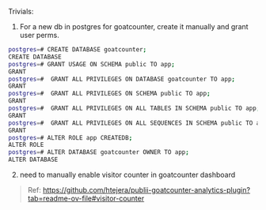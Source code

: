 
Trivials:

1. For a new db in postgres for goatcounter, create it manually and grant user perms.

```bash
postgres=# CREATE DATABASE goatcounter;
CREATE DATABASE
postgres=# GRANT USAGE ON SCHEMA public TO app;
GRANT
postgres=#  GRANT ALL PRIVILEGES ON DATABASE goatcounter TO app;
GRANT
postgres=#  GRANT ALL PRIVILEGES ON SCHEMA public TO app;
GRANT
postgres=#  GRANT ALL PRIVILEGES ON ALL TABLES IN SCHEMA public TO app;
GRANT
postgres=#  GRANT ALL PRIVILEGES ON ALL SEQUENCES IN SCHEMA public TO app;
GRANT
postgres=# ALTER ROLE app CREATEDB;
ALTER ROLE
postgres=# ALTER DATABASE goatcounter OWNER TO app;
ALTER DATABASE
```

2. need to manually enable visitor counter in goatcounter dashboard

> Ref: https://github.com/htejera/publii-goatcounter-analytics-plugin?tab=readme-ov-file#visitor-counter
